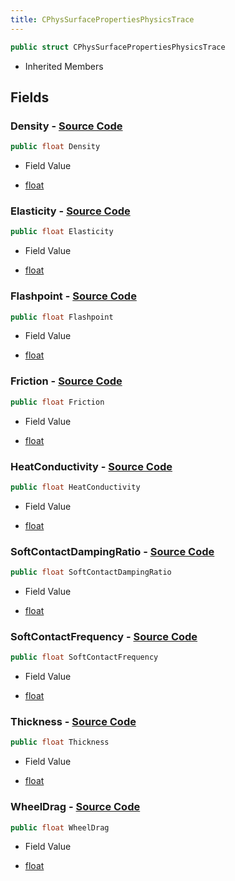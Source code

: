 ```yaml
---
title: CPhysSurfacePropertiesPhysicsTrace
---
```


```csharp
public struct CPhysSurfacePropertiesPhysicsTrace
```

- Inherited Members

## Fields

### **Density** - [Source Code](https://github.com/swiftly-solution/swiftlys2/blob/main/managed/src/SwiftlyS2.Shared/Natives/Structs/CPhysSurfacePropertiesPhysics.cs#L10)

```csharp
public float Density
```

- Field Value

- [float](https://learn.microsoft.com/dotnet/api/system.single)

### **Elasticity** - [Source Code](https://github.com/swiftly-solution/swiftlys2/blob/main/managed/src/SwiftlyS2.Shared/Natives/Structs/CPhysSurfacePropertiesPhysics.cs#L9)

```csharp
public float Elasticity
```

- Field Value

- [float](https://learn.microsoft.com/dotnet/api/system.single)

### **Flashpoint** - [Source Code](https://github.com/swiftly-solution/swiftlys2/blob/main/managed/src/SwiftlyS2.Shared/Natives/Structs/CPhysSurfacePropertiesPhysics.cs#L16)

```csharp
public float Flashpoint
```

- Field Value

- [float](https://learn.microsoft.com/dotnet/api/system.single)

### **Friction** - [Source Code](https://github.com/swiftly-solution/swiftlys2/blob/main/managed/src/SwiftlyS2.Shared/Natives/Structs/CPhysSurfacePropertiesPhysics.cs#L8)

```csharp
public float Friction
```

- Field Value

- [float](https://learn.microsoft.com/dotnet/api/system.single)

### **HeatConductivity** - [Source Code](https://github.com/swiftly-solution/swiftlys2/blob/main/managed/src/SwiftlyS2.Shared/Natives/Structs/CPhysSurfacePropertiesPhysics.cs#L15)

```csharp
public float HeatConductivity
```

- Field Value

- [float](https://learn.microsoft.com/dotnet/api/system.single)

### **SoftContactDampingRatio** - [Source Code](https://github.com/swiftly-solution/swiftlys2/blob/main/managed/src/SwiftlyS2.Shared/Natives/Structs/CPhysSurfacePropertiesPhysics.cs#L13)

```csharp
public float SoftContactDampingRatio
```

- Field Value

- [float](https://learn.microsoft.com/dotnet/api/system.single)

### **SoftContactFrequency** - [Source Code](https://github.com/swiftly-solution/swiftlys2/blob/main/managed/src/SwiftlyS2.Shared/Natives/Structs/CPhysSurfacePropertiesPhysics.cs#L12)

```csharp
public float SoftContactFrequency
```

- Field Value

- [float](https://learn.microsoft.com/dotnet/api/system.single)

### **Thickness** - [Source Code](https://github.com/swiftly-solution/swiftlys2/blob/main/managed/src/SwiftlyS2.Shared/Natives/Structs/CPhysSurfacePropertiesPhysics.cs#L11)

```csharp
public float Thickness
```

- Field Value

- [float](https://learn.microsoft.com/dotnet/api/system.single)

### **WheelDrag** - [Source Code](https://github.com/swiftly-solution/swiftlys2/blob/main/managed/src/SwiftlyS2.Shared/Natives/Structs/CPhysSurfacePropertiesPhysics.cs#L14)

```csharp
public float WheelDrag
```

- Field Value

- [float](https://learn.microsoft.com/dotnet/api/system.single)

